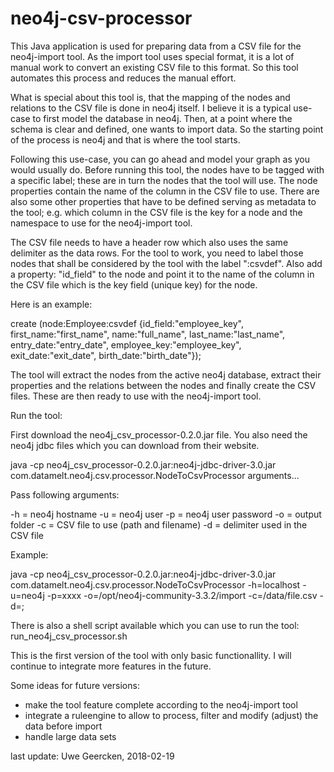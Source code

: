 # neo4j-csv-processor

This Java application is  used for preparing data from a CSV file for the neo4j-import tool. As the import tool uses special format, it is a lot of manual work to convert an existing CSV file to this format. So this tool automates this process and reduces the manual effort.

What is special about this tool is, that the mapping of the nodes and relations to the CSV file is done in neo4j itself. I believe it is a typical use-case to first model the database in neo4j. Then, at a point where the schema is clear and defined, one wants to import data. So the starting point of the process is neo4j and that is where the tool starts.

Following this use-case, you can go ahead and model your graph as you would usually do. Before running this tool, the nodes have to be tagged with a specific label; these are in turn the nodes that the tool will use. The node properties contain the name of the column in the CSV file to use. There are also some other properties that have to be defined serving as metadata to the tool; e.g. which column in the CSV file is the key for a node and the namespace to use for the neo4j-import tool.

The CSV file needs to have a header row which also uses the same delimiter as the data rows. For the tool to work, you need to label those nodes that shall be considered by the tool with the label ":csvdef". Also add a property: "id_field" to the node and point it to the name of the column in the CSV file which is the key field (unique key) for the node.

Here is an example:

create (node:Employee:csvdef {id_field:"employee_key", first_name:"first_name", name:"full_name", last_name:"last_name", entry_date:"entry_date", employee_key:"employee_key", exit_date:"exit_date", birth_date:"birth_date"});

The tool will extract the nodes from the active neo4j database, extract their properties and the relations between the nodes and finally create the CSV files. These are then ready to use with the neo4j-import tool.

Run the tool:

First download the neo4j_csv_processor-0.2.0.jar file. You also need the neo4j jdbc files which you can download from their website.

java -cp neo4j_csv_processor-0.2.0.jar:neo4j-jdbc-driver-3.0.jar com.datamelt.neo4j.csv.processor.NodeToCsvProcessor arguments...

Pass following arguments:

-h = neo4j hostname
-u = neo4j user
-p = neo4j user password
-o = output folder
-c = CSV file to use (path and filename)
-d = delimiter used in the CSV file

Example:

java -cp neo4j_csv_processor-0.2.0.jar:neo4j-jdbc-driver-3.0.jar com.datamelt.neo4j.csv.processor.NodeToCsvProcessor -h=localhost -u=neo4j -p=xxxx -o=/opt/neo4j-community-3.3.2/import -c=/data/file.csv -d=;

There is also a shell script available which you can use to run the tool: run_neo4j_csv_processor.sh

This is the first version of the tool with only basic functionallity. I will continue to integrate more features in the future.

Some ideas for future versions:
- make the tool feature complete according to the neo4j-import tool
- integrate a ruleengine to allow to process, filter and modify (adjust) the data before import
- handle large data sets

last update: Uwe Geercken, 2018-02-19


